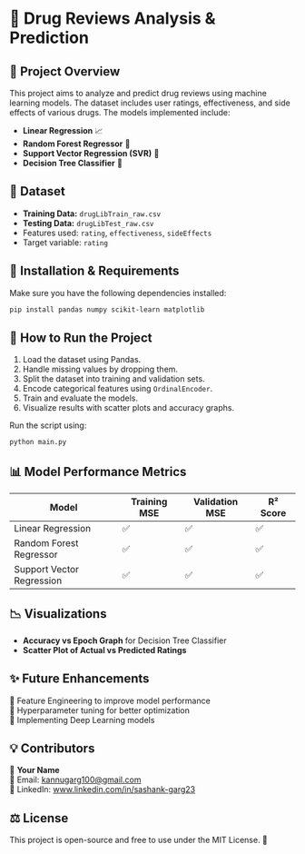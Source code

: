 # 📌 Drug Reviews Analysis & Prediction

## 📖 Project Overview
This project aims to analyze and predict drug reviews using machine learning models. The dataset includes user ratings, effectiveness, and side effects of various drugs. The models implemented include:

- **Linear Regression** 📈
- **Random Forest Regressor** 🌳
- **Support Vector Regression (SVR)** 🤖
- **Decision Tree Classifier** 🌲

## 📂 Dataset
- **Training Data:** `drugLibTrain_raw.csv`
- **Testing Data:** `drugLibTest_raw.csv`
- Features used: `rating`, `effectiveness`, `sideEffects`
- Target variable: `rating`

## 🔧 Installation & Requirements
Make sure you have the following dependencies installed:
```bash
pip install pandas numpy scikit-learn matplotlib
```

## 🚀 How to Run the Project
1. Load the dataset using Pandas.
2. Handle missing values by dropping them.
3. Split the dataset into training and validation sets.
4. Encode categorical features using `OrdinalEncoder`.
5. Train and evaluate the models.
6. Visualize results with scatter plots and accuracy graphs.

Run the script using:
```bash
python main.py
```

## 📊 Model Performance Metrics
| Model | Training MSE | Validation MSE | R² Score |
|--------|-------------|----------------|----------|
| Linear Regression | ✅ | ✅ | ✅ |
| Random Forest Regressor | ✅ | ✅ | ✅ |
| Support Vector Regression | ✅ | ✅ | ✅ |

## 📉 Visualizations
- **Accuracy vs Epoch Graph** for Decision Tree Classifier
- **Scatter Plot of Actual vs Predicted Ratings**

## ✨ Future Enhancements
🔹 Feature Engineering to improve model performance  
🔹 Hyperparameter tuning for better optimization  
🔹 Implementing Deep Learning models  

## 💡 Contributors
👤 **Your Name**  
📧 Email: kannugarg100@gmail.com  
🔗 LinkedIn: www.linkedin.com/in/sashank-garg23  

## ⚖️ License
This project is open-source and free to use under the MIT License. 🎉

